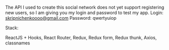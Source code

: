  The API I used to create this social network does not yet support registering new users, so I am giving you my login and password to test my app.
 Login: skripnichenkoooo@gmail.com
 Password: qwertyuiop


Stack:

ReactJS + Hooks,
React Router,
Redux,
Redux form,
Redux thunk,
Axios,
classnames
